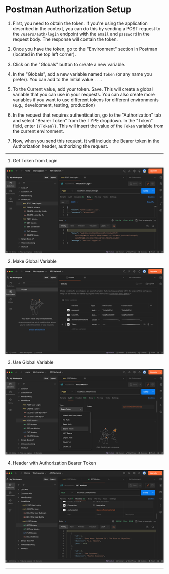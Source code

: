 # Postman Authorization Setup

1. First, you need to obtain the token. If you're using the application described in the context, you can do this by sending a POST request to the `/users/auth/login` endpoint with the `email` and `password` in the request body. The response will contain the token.

2. Once you have the token, go to the "Environment" section in Postman (located in the top left corner).

3. Click on the "Globals" button to create a new variable.

4. In the "Globals", add a new variable named `Token` (or any name you prefer). You can add to the Initial value  `---`.

5. To the Current value, add your token. Save. This will create a global variable that you can use in your requests. You can also create more variables if you want to use different tokens for different environments (e.g., development, testing, production)

6. In the request that requires authentication, go to the "Authorization" tab and select "Bearer Token" from the TYPE dropdown. In the "Token" field, enter `{{Token}}`. This will insert the value of the `Token` variable from the current environment.

7. Now, when you send this request, it will include the Bearer token in the Authorization header, authorizing the request.

---

1. Get Token from Login

![Example Image](1-GetTokenFromLogin.png)

2. Make Global Variable

![Example Image](2-MakeGlobalVariable.png)

3. Use Global Variable

![Example Image](3-UseGlobalVariable.png)

4. Header with Authorization Bearer Token

![Example Image](4-HeadersContainsAuthorizationToken.png)

---

